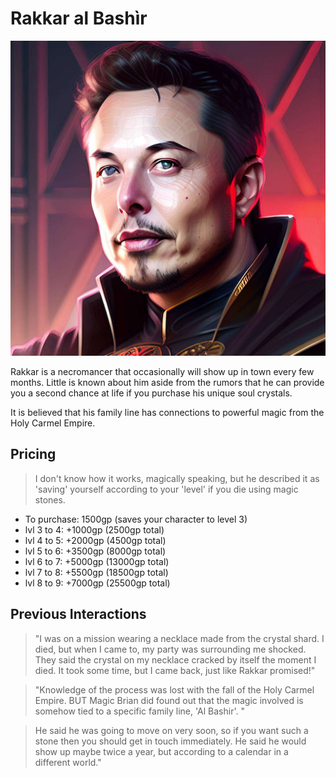 # Rakkar al Bashìr

![Rakkar](Rakkar.png)

Rakkar is a necromancer that occasionally will show up in town every few months. Little is known about him aside from the rumors that he can provide you a second chance at life if you purchase his unique soul crystals.

It is believed that his family line has connections to powerful magic from the Holy Carmel Empire.

## Pricing

> I don't know how it works, magically speaking, but he described it as 'saving' yourself according to your 'level' if you die using magic stones.

- To purchase: 1500gp (saves your character to level 3)
- lvl 3 to 4: +1000gp (2500gp total)
- lvl 4 to 5: +2000gp (4500gp total)
- lvl 5 to 6: +3500gp (8000gp total)
- lvl 6 to 7: +5000gp (13000gp total)
- lvl 7 to 8: +5500gp (18500gp total)
- lvl 8 to 9: +7000gp (25500gp total)

## Previous Interactions

> "I was on a mission wearing a necklace made from the crystal shard. I died, but when I came to, my party was surrounding me shocked. They said the crystal on my necklace cracked by itself the moment I died. It took some time, but I came back, just like Rakkar promised!"

> "Knowledge of the process was lost with the fall of the Holy Carmel Empire. BUT Magic Brian did found out that the magic involved is somehow tied to a specific family line, 'Al Bashir'. "

> He said he was going to move on very soon, so if you want such a stone then you should get in touch immediately. He said he would show up maybe twice a year, but according to a calendar in a different world."
